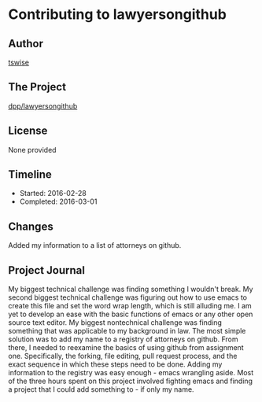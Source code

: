 # Contributing to lawyersongithub

## Author

[tswise](https://github.com/tswise)

## The Project

[dpp/lawyersongithub](https://github.com/dpp/lawyersongithub)

## License

None provided

## Timeline

*   Started: 2016-02-28
*   Completed: 2016-03-01

## Changes

Added my information to a list of attorneys on github.

## Project Journal

My biggest technical challenge was finding something I wouldn't break. My second biggest technical challenge was figuring out how to use emacs to create this file and set the word wrap length, which is still alluding me. I am yet to develop  an ease with the basic functions of emacs or any other open source text editor. My biggest nontechnical challenge was finding something that was applicable to my background in law. The most simple solution was to add my name to a registry  of attorneys on github. From there, I needed to reexamine the basics of using github from assignment one. Specifically, the forking, file editing,  pull request process, and the exact sequence in which these steps need to be done. Adding my information to the registry was easy enough - emacs wrangling aside. Most of the three hours spent on this project involved fighting emacs and finding a project that I could add something to - if only my name.
